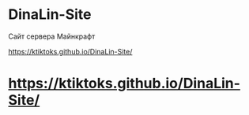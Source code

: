 # DinaLin-Site
Сайт сервера Майнкрафт 


https://ktiktoks.github.io/DinaLin-Site/

# https://ktiktoks.github.io/DinaLin-Site/
